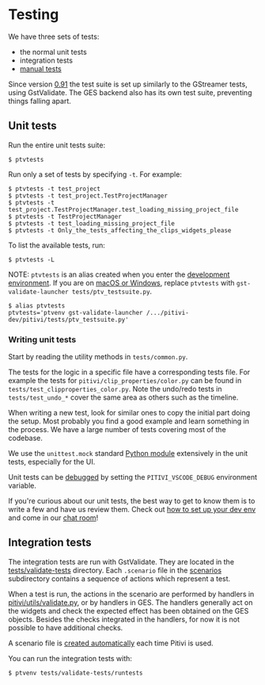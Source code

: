 # Testing

We have three sets of tests:
 - the normal unit tests
 - integration tests
 - [manual tests](QA_Scenarios.md)

Since version [0.91](releases/0.91.md) the test suite is set up similarly to
the GStreamer tests, using GstValidate. The GES backend also has its own test
suite, preventing things falling apart.

## Unit tests

Run the entire unit tests suite:

```
$ ptvtests
```

Run only a set of tests by specifying `-t`. For example:

```
$ ptvtests -t test_project
$ ptvtests -t test_project.TestProjectManager
$ ptvtests -t test_project.TestProjectManager.test_loading_missing_project_file
$ ptvtests -t TestProjectManager
$ ptvtests -t test_loading_missing_project_file
$ ptvtests -t Only_the_tests_affecting_the_clips_widgets_please
```

To list the available tests, run:

```
$ ptvtests -L
```

NOTE: `ptvtests` is an alias created when you enter the [development
environment](HACKING.md). If you are on [macOS or Windows](crossplatform.md),
replace `ptvtests` with `gst-validate-launcher tests/ptv_testsuite.py`.

```
$ alias ptvtests
ptvtests='ptvenv gst-validate-launcher /.../pitivi-dev/pitivi/tests/ptv_testsuite.py'
```

### Writing unit tests

Start by reading the utility methods in `tests/common.py`.

The tests for the logic in a specific file have a corresponding tests file. For
example the tests for `pitivi/clip_properties/color.py` can be found in
`tests/test_clipproperties_color.py`. Note the undo/redo tests in
`tests/test_undo_*` cover the same area as others such as the timeline.

When writing a new test, look for similar ones to copy the initial part doing
the setup. Most probably you find a good example and learn something in the
process. We have a large number of tests covering most of the codebase.

We use the `unittest.mock` standard [Python
module](https://docs.python.org/3/library/unittest.mock.html) extensively in the
unit tests, especially for the UI.

Unit tests can be [debugged](Debugging.md#debugging-unit-tests) by setting the
`PITIVI_VSCODE_DEBUG` environment variable.

If you're curious about our unit tests, the best way to get to know them is to
write a few and have us review them. Check out [how to set up your dev
env](HACKING.md) and come in our [chat room](https://www.pitivi.org/contact/)!

## Integration tests

The integration tests are run with GstValidate. They are located in the
[tests/validate-tests](https://gitlab.gnome.org/GNOME/pitivi/tree/master/tests/validate-tests)
directory. Each `.scenario` file in the
[scenarios](https://gitlab.gnome.org/GNOME/pitivi/tree/master/tests/validate-tests/scenarios)
subdirectory contains a sequence of actions which represent a test.

When a test is run, the actions in the scenario are performed by
handlers in
[pitivi/utils/validate.py](https://gitlab.gnome.org/GNOME/pitivi/blob/master/pitivi/utils/validate.py),
or by handlers in GES. The handlers generally act on the widgets and
check the expected effect has been obtained on the GES objects. Besides
the checks integrated in the handlers, for now it is not possible to
have additional checks.

A scenario file is [created
automatically](http://developer.pitivi.org/Bug_reporting.html#sharing-sample-files-projects-and-scenarios)
each time Pitivi is used.

You can run the integration tests with:

```
$ ptvenv tests/validate-tests/runtests
```
